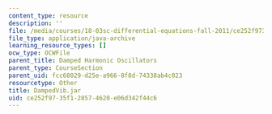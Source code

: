 ```yaml
---
content_type: resource
description: ''
file: /media/courses/18-03sc-differential-equations-fall-2011/ce252f9735f128574620e06d342f44c6_DampedVib.jar
file_type: application/java-archive
learning_resource_types: []
ocw_type: OCWFile
parent_title: Damped Harmonic Oscillators
parent_type: CourseSection
parent_uid: fcc68029-d25e-a966-8f8d-74338ab4c023
resourcetype: Other
title: DampedVib.jar
uid: ce252f97-35f1-2857-4620-e06d342f44c6
---
```

